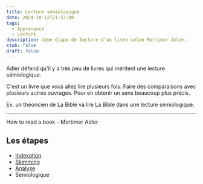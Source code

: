 ```yaml
---
title: Lecture sémiologique
date: 2024-10-12T21:57:00
tags:
  - Apprenance
  - Lecture
description: 4ème étape de lecture d’un livre selon Mortimer Adler.
stub: false
draft: false
---
```

Adler défend qu'il y a très peu de livres qui méritent une lecture sémiologique.

C'est un livre que vous allez lire plusieurs fois.
Faire des comparaisons avec plusieurs autres ouvrages.
Pour en obtenir un sens beaucoup plus précis.

Ex. un théoricien de La Bible va lire La Bible dans une lecture sémiologique.

---

How to read a book - Mortimer Adler
## Les étapes

- [Indexation](/glossaire/lecture-indexation)
- [Skimming](/glossaire/lecture-skimming)
- [Analyse](/glossaire/lecture-analyse)
- Semiologique
